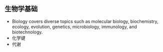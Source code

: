 ## 生物学基础

* Biology covers diverse topics such as molecular biology, biochemistry, ecology, evolution, genetics, microbiology, immunology, and biotechnology.
* 化学键
* 代谢
